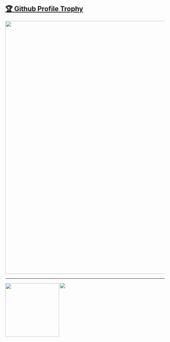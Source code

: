 <a href="https://github.com/ryo-ma/github-profile-trophy"><h2>🏆 Github Profile Trophy</h2></a>
<a href="https://github.com/ryo-ma/github-profile-trophy">
  <img width=800 src="https://github-profile-trophy.vercel.app/?username=LarsHusfloen&column=8&theme=dracula&no-frame=true"/>
</a>


---

<div>
  <a href="https://github.com/anuraghazra/github-readme-stats">
    <img height="170" align="left" src="https://github-readme-stats.vercel.app/api?username=LarsHusfloen&count_private=true&include_all_commits=true" />
    <img src="https://github-readme-stats.vercel.app/api/top-langs/?username=LarsHusfloen&layout=compact" />
  </a>  
</div>
